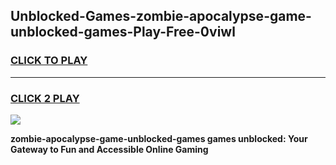
## Unblocked-Games-zombie-apocalypse-game-unblocked-games-Play-Free-0viwl
<h3>
<a href="https://premium76.site?title=zombie-apocalypse-game-unblocked-games&ref=22A">CLICK TO PLAY</a></h3>
<hr>

<h3>
<a href="https://premium76.site?title=zombie-apocalypse-game-unblocked-games&ref=22A">CLICK 2 PLAY</a>
  
</h3>

<a href="https://premium76.site?title=zombie-apocalypse-game-unblocked-games&ref=22A"><img src="https://clearcache.store/games.png"></a>


**zombie-apocalypse-game-unblocked-games games unblocked: Your Gateway to Fun and Accessible Online Gaming**
